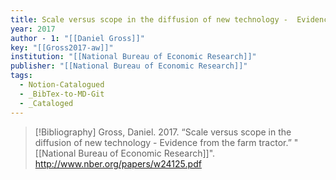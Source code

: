 ```yaml
---
title: Scale versus scope in the diffusion of new technology -  Evidence from the farm tractor
year: 2017
author - 1: "[[Daniel Gross]]"
key: "[[Gross2017-aw]]"
institution: "[[National Bureau of Economic Research]]"
publisher: "[[National Bureau of Economic Research]]"
tags:
  - Notion-Catalogued
  - _BibTex-to-MD-Git
  - _Cataloged
---
```


> [!Bibliography]
> Gross, Daniel. 2017. “Scale versus scope in the diffusion of new technology -  Evidence from the farm tractor.” "[[National Bureau of Economic Research]]". http://www.nber.org/papers/w24125.pdf